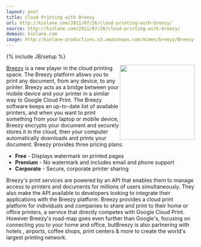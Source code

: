 ```yaml
---
layout: post
title: Cloud Printing with Breezy
url: http://kinlane.com/2011/07/26/cloud-printing-with-breezy/
source: http://kinlane.com/2011/07/26/cloud-printing-with-breezy/
domain: kinlane.com
image: http://kinlane-productions.s3.amazonaws.com/mimeo/breezy/Breezy-Cloud-Printing.png
---
```

{% include JB/setup %}

<p>
     <a title="Breezy" href="http://breezy.com/"><img class="c1" src="http://kinlane-productions.s3.amazonaws.com/mimeo/breezy/Breezy-Cloud-Printing.png" alt="" width="200" align="right" /></a> <a title="Breezy" href="http://breezy.com/">Breezy</a> is a new player in the cloud printing space. The Breezy platform allows you to print any document, from any device, to any printer. Breezy acts as a bridge between your mobile device and your printer in a similar way to Google Cloud Print. The Breezy software keeps an up-to-date list of available printers, and when you want to print something from your laptop or mobile device, Breezy encrypts your document and securely stores it in the cloud, then your computer automatically downloads and prints your document. Breezy provides three pricing plans:
</p>
<ul class="blue">
     <li>
          <strong>Free</strong> - Displays watermark on printed pages
     </li>
     <li>
          <strong>Premium</strong> - No watermark and includes email and phone support
     </li>
     <li>
          <strong>Corporate</strong> - Secure, corporate printer sharing
     </li>
</ul>
<p>
     Breezy's print services are powered by an API that enables them to manage access to printers and documents for millions of users simultaneously. They also make the API available to developers looking to integrate their applications with the Breezy platform. Breezy provides a cloud print platform for individuals and companies to share and print to their home or office printers, a service that directly competes with Google Cloud Print. However Breezy's road-map goes even further than Google's, focusing on connecting you to your home and office, butBreezy is also partnering with hotels , airports, coffee shops, print centers &amp; more to create the world's largest printing network.
</p>